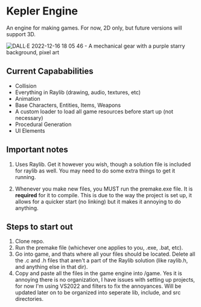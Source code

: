 # Kepler Engine
An engine for making games. For now, 2D only, but future versions will support 3D.

![DALL·E 2022-12-16 18 05 46 - A mechanical gear with a purple starry background, pixel art](https://user-images.githubusercontent.com/99092565/208203357-bf3f9669-3841-4afd-b0f3-4b5a5721d86c.png)

## Current Capababilities

- Collision
- Everything in Raylib (drawing, audio, textures, etc)
- Animation
- Base Characters, Entities, Items, Weapons
- A custom loader to load all game resources before start up (not necessary)
- Procedural Generation
- UI Elements 

## Important notes

1. Uses Raylib. Get it however you wish, though a solution file is included for raylib as well. You may need to do some extra things to get it running. 

2. Whenever you make new files, you MUST run the premake.exe file. It is **required** for it to compile. This is due to the way the project is set up, it allows for a quicker start (no linking) but it makes it annoying to do anything. 

## Steps to start out

1. Clone repo.
2. Run the premake file (whichever one applies to you, .exe, .bat, etc). 
3. Go into game, and thats where all your files should be located. Delete all the .c and .h files that aren't a part of the Raylib solution (like raylib.h, and anything else in that dir).
4. Copy and paste all the files in the game engine into /game. Yes it is annoying there is no organization, I have issues with setting up projects, for now I'm using VS2022 and filters to fix the annoyances. Will be updated later on to be organized into seperate lib, include, and src directories.

